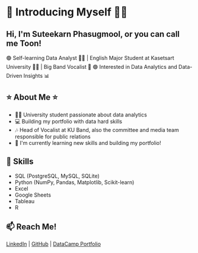 # 👋 Introducing Myself 🙋‍♂️

## Hi, I'm Suteekarn Phasugmool, or you can call me Toon!
🟢 Self-learning Data Analyst 👨‍💻 | English Major Student at Kasetsart University 👨‍🏫 | Big Band Vocalist 🎤
🟢 Interested in Data Analytics and Data-Driven Insights 📊

## ⭐️ About Me ⭐️
- 👨‍🎓 University student passionate about data analytics
- 💻 Building my portfolio with data hard skills
- 🎶 Head of Vocalist at KU Band, also the committee and media team responsible for public relations
- 💼 I'm currently learning new skills and building my portfolio!

## 🍳 Skills
- SQL (PostgreSQL, MySQL, SQLite)
- Python (NumPy, Pandas, Matplotlib, Scikit-learn)
- Excel
- Google Sheets
- Tableau
- R

## 📫 Reach Me!
[LinkedIn](https://www.linkedin.com/in/suteekarnphasugmool) | [GitHub](https://github.com/SuteekarnPhasugmool) | [DataCamp Portfolio](https://www.datacamp.com/portfolio/ilcbg)
